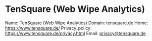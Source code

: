 
# TenSquare (Web Wipe Analytics)

Name: TenSquare (Web Wipe Analytics)
Domain: tensquare.de
Home: https://www.tensquare.de/
Privacy_policy: https://www.tensquare.de/privacy.html
Email: privacy@tensquare.de
